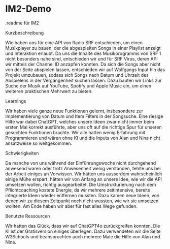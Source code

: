 # IM2-Demo
.readme für IM2

Kurzbeschreibung

Wie haben uns für eine API von Radio SRF entschieden, um einen Musikplayer zu bauen, der die abgespielten Songs in einer Playlist anzeigt und Interaktion erlaubt. Da uns die Inhalte des Musikprogramms von SRF 1 nicht besonders nahe sind, entschieden wir und für SRF Virus, deren API wir mittels der Channel ID anzapfen konnten. Da sich die Songs aber nicht von der Seite abspielen lassen, entschieden wir auf Wolfgangs Input hin das Projekt umzubauen, sodass sich Songs nach Datum und Uhrzeit des Abspielens in der Vergangenheit suchen lassen. Dazu bauten wir Links zur Suche der Musik auf YouTube, Spotify und Apple Music ein, um einen weiteren praktischen Mehrwert zu bieten. 

Learnings 

Wir haben viele ganze neue Funktionen gelernt, insbesondere zur Implementierung von Datum und Item Filters in der Songsuche. Eine riesige Hilfe war dabei ChatGPT, welches unsere Ideen zwar nicht immer beim ersten Mal korrekt ausführte, aber uns oft auf die richtige Spur für unseren gesuchten Funktionen brachte. Wir alle hatten wenig Erfahrung mit Programmieren und wären ohne KI und die Inputs von Alan und Nina nicht ansatzweise so weitgekommen. 

Schwierigkeiten

Da manche von uns während der Einführungswoche nicht durchgehend anwesend waren oder trotz Anwesenheit wenig verstanden, fehlte uns bei der Arbeit einiges an Vorwissen. Wir hätten uns ausserdem wahrscheinlich einige Mühe erspart, hätten wir von Anfang an unsere Idee, wie wir die API umsetzen wollen, richtig ausgearbeitet. Die Umstrukturierung nach dem Pflichtcoaching kostete Energie, da wir mehrere zeitintensive, bereits integrierte Ideen wieder entfernen mussten. Dazu kamen neue Ideen, von denen wir zu diesem Zeitpunkt noch nicht wussten, wie wir sie umsetzen wollten. Am Ende haben wir aber für fast alles Wege gefunden. 

Benutzte Ressourcen

Wir hatten das Glück, dass wir auf ChatGPT4o zurückgreifen konnten. Die KI ist der Gratisversion einiges überlegen. Dazu verwendeten wir die Seite W3Schools und beanspruchten auch mehrere Male die Hilfe von Alan und Nina. 
